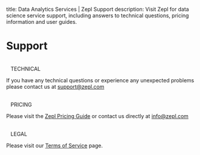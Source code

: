 title: Data Analytics Services | Zepl Support
description: Visit Zepl for data science service support, including answers to technical questions, pricing information and user guides. 
# Support

<br/>
<span class="fa fa-wrench support-icon" aria-hidden="true"></span> &nbsp;&nbsp;
<span class="support-font">TECHNICAL</span>

If you have any technical questions or experience any unexpected problems please contact us at [support@zepl.com](mailto:support@zepl.com)

<br/>
<span class="fa fa-usd support-icon" aria-hidden="true"></span> &nbsp;&nbsp;
<span class="support-font">PRICING</span>

Please visit the [Zepl Pricing Guide](https://www.zepl.com/plans-and-pricing) or contact us directly at [info@zepl.com](mailto:info@zepl.com)

<br/>
<span class="fa fa-balance-scale support-icon" aria-hidden="true"></span> &nbsp;&nbsp;
<span class="support-font">LEGAL</span>

Please visit our [Terms of Service](https://www.zepl.com/terms) page.

